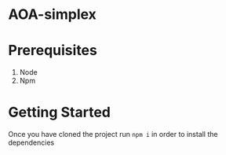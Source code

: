 # AOA-simplex

# Prerequisites
1. Node
2. Npm

# Getting Started

Once you have cloned the project run `npm i` in order to install the dependencies
